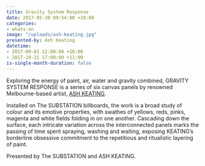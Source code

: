 ```yaml
---
title: Gravity System Response
date: 2017-05-30 09:54:00 +10:00
categories:
- whats-on
image: "/uploads/ash-keating.jpg"
presented-by: Ash Keating
datetime:
- 2017-09-01 12:00:00 +10:00
- 2017-10-31 17:00:00 +11:00
is-single-month-duration: false
---
```


Exploring the energy of paint, air, water and gravity combined, GRAVITY SYSTEM RESPONSE is a
series of six canvas panels by renowned Melbourne-based artist, [ASH KEATING](https://www.facebook.com/ashkeatingartist/).

Installed on The SUBSTATION billboards, the work is a broad study of colour and its emotive properties,
with swathes of yellows, reds, pinks, magenta and white fields folding in on one another. Cascading down the surface, each intricate variation across the interconnected panels marks the passing of time spent
spraying, washing and waiting, exposing KEATING’s borderline obsessive commitment to the repetitious
and ritualistic layering of paint.

Presented by The SUBSTATION and ASH KEATING.